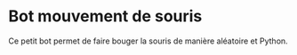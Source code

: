 # Bot mouvement de souris

Ce petit bot permet de faire bouger la souris de manière aléatoire et Python.